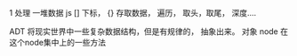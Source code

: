 1  处理 一堆数据 
js  [] 下标， 
{} 
存取数据， 遍历， 取头，取尾， 深度....

ADT 将现实世界中一些复杂数据结构，但是有规律的， 抽象出来。
对象 node  在这个node集中上的一些方法 